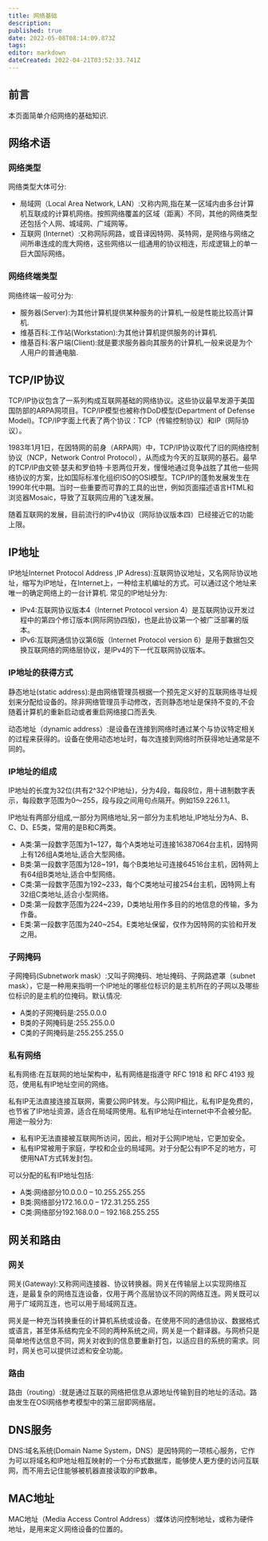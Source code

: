 ```yaml
---
title: 网络基础
description: 
published: true
date: 2022-05-08T08:14:09.873Z
tags: 
editor: markdown
dateCreated: 2022-04-21T03:52:33.741Z
---
```


## 前言

本页面简单介绍网络的基础知识.

## 网络术语

### 网络类型

网络类型大体可分:

- 局域网（Local Area Network, LAN）:又称内网,指在某一区域内由多台计算机互联成的计算机网络。按照网络覆盖的区域（距离）不同，其他的网络类型还包括个人网、城域网、广域网等。
- 互联网 (Internet）:又称网际网路，或音译因特网、英特网，是网络与网络之间所串连成的庞大网络，这些网络以一组通用的协议相连，形成逻辑上的单一巨大国际网络。

### 网络终端类型

网络终端一般可分为:

- 服务器(Server):为其他计算机提供某种服务的计算机,一般是性能比较高计算机.
- 维基百科:工作站(Workstation):为其他计算机提供服务的计算机.
- 维基百科:客户端(Client):就是要求服务器向其服务的计算机,一般来说是为个人用户的普通电脑.

## TCP/IP协议

TCP/IP协议包含了一系列构成互联网基础的网络协议。这些协议最早发源于美国国防部的ARPA网项目。TCP/IP模型也被称作DoD模型(Department of Defense Model)。TCP/IP字面上代表了两个协议：TCP（传输控制协议）和IP（网际协议）。

1983年1月1日，在因特网的前身（ARPA网）中，TCP/IP协议取代了旧的网络控制协议（NCP，Network Control Protocol），从而成为今天的互联网的基石。最早的TCP/IP由文顿·瑟夫和罗伯特·卡恩两位开发，慢慢地通过竞争战胜了其他一些网络协议的方案，比如国际标准化组织ISO的OSI模型。TCP/IP的蓬勃发展发生在1990年代中期。当时一些重要而可靠的工具的出世，例如页面描述语言HTML和浏览器Mosaic，导致了互联网应用的飞速发展。

随着互联网的发展，目前流行的IPv4协议（网际协议版本四）已经接近它的功能上限。

## IP地址

IP地址Internet Protocol Address ,IP Adress):互联网协议地址，又名网际协议地址，缩写为IP地址，在Internet上，一种给主机编址的方式。可以通过这个地址来唯一的确定网络上的一台计算机. 常见的IP地址分为:

- IPv4:互联网协议版本4（Internet Protocol version 4）是互联网协议开发过程中的第四个修订版本(网际网协四版)，也是此协议第一个被广泛部署的版本。
- IPv6:互联网通信协议第6版（Internet Protocol version 6）是用于数据包交换互联网络的网络层协议，是IPv4的下一代互联网协议版本。

### IP地址的获得方式

静态地址(static address):是由网络管理员根据一个预先定义好的互联网络寻址规划来分配给设备的。除非网络管理员手动修改，否则静态地址是保持不变的,不会随着计算机的重新启动或者重启网络接口而丢失.

动态地址（dynamic address）:是设备在连接到网络时通过某个与协议特定相关的过程来获得的。设备在使用动态地址时，每次连接到网络时所获得地址通常是不同的。

### IP地址的组成

IP地址的长度为32位(共有2^32个IP地址)，分为4段，每段8位，用十进制数字表示，每段数字范围为0～255，段与段之间用句点隔开。例如159.226.1.1。

IP地址有两部分组成,一部分为网络地址,另一部分为主机地址,IP地址分为A、B、C、D、E5类，常用的是B和C两类。

- A类:第一段数字范围为1~127，每个A类地址可连接16387064台主机，因特网上有126组A类地址,适合大型网络。
- B类:第一段数字范围为128~191，每个B类地址可连接64516台主机，因特网上有64组B类地址,适合中型网络。
- C类:第一段数字范围为192~233，每个C类地址可接254台主机，因特网上有32组C类地址,适合小型网络。
- D类:第一段数字范围为224~239，D类地址用作多目的的地信息的传输，多为作备。
- E类:第一段数字范围为240~254。E类地址保留，仅作为因特网的实验和开发之用。

### 子网掩码

子网掩码(Subnetwork mask）:又叫子网掩码、地址掩码、子网路遮罩（subnet mask），它是一种用来指明一个IP地址的哪些位标识的是主机所在的子网以及哪些位标识的是主机的位掩码。默认情况:

- A类的子网掩码是:255.0.0.0
- B类的子网掩码是:255.255.0.0
- C类的子网掩码是:255.255.255.0

### 私有网络

私有网络:在互联网的地址架构中，私有网络是指遵守 RFC 1918 和 RFC 4193 规范，使用私有IP地址空间的网络。

私有IP无法直接连接互联网，需要公网IP转发。与公网IP相比，私有IP是免费的，也节省了IP地址资源，适合在局域网使用。私有IP地址在internet中不会被分配。用途一般分为:

- 私有IP无法直接被互联网所访问，因此，相对于公网IP地址，它更加安全。
- 私有IP常被用于家庭，学校和企业的局域网。对于分配公有IP不足的地方，可使用NAT方式转发封包。

可以分配的私有IP地址包括:

- A类:网络部分10.0.0.0 – 10.255.255.255
- B类:网络部分172.16.0.0 – 172.31.255.255
- C类:网络部分192.168.0.0 – 192.168.255.255

## 网关和路由

### 网关

网关(Gateway):又称网间连接器、协议转换器。网关在传输层上以实现网络互连，是最复杂的网络互连设备，仅用于两个高层协议不同的网络互连。网关既可以用于广域网互连，也可以用于局域网互连。

网关是一种充当转换重任的计算机系统或设备。在使用不同的通信协议、数据格式或语言，甚至体系结构完全不同的两种系统之间，网关是一个翻译器。与网桥只是简单地传达信息不同，网关对收到的信息要重新打包，以适应目的系统的需求。同时，网关也可以提供过滤和安全功能。

### 路由

路由（routing）:就是通过互联的网络把信息从源地址传输到目的地址的活动。路由发生在OSI网络参考模型中的第三层即网络层。

## DNS服务

DNS:域名系统(Domain Name System，DNS）是因特网的一项核心服务，它作为可以将域名和IP地址相互映射的一个分布式数据库，能够使人更方便的访问互联网，而不用去记住能够被机器直接读取的IP数串。

## MAC地址

MAC地址（Media Access Control Address）:媒体访问控制地址，或称为硬件地址，是用来定义网络设备的位置的。